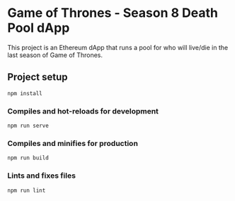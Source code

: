 # Game of Thrones - Season 8 Death Pool dApp

This project is an Ethereum dApp that runs a pool for who will live/die in the last season of Game of Thrones.

## Project setup
```
npm install
```

### Compiles and hot-reloads for development
```
npm run serve
```

### Compiles and minifies for production
```
npm run build
```

### Lints and fixes files
```
npm run lint
```
